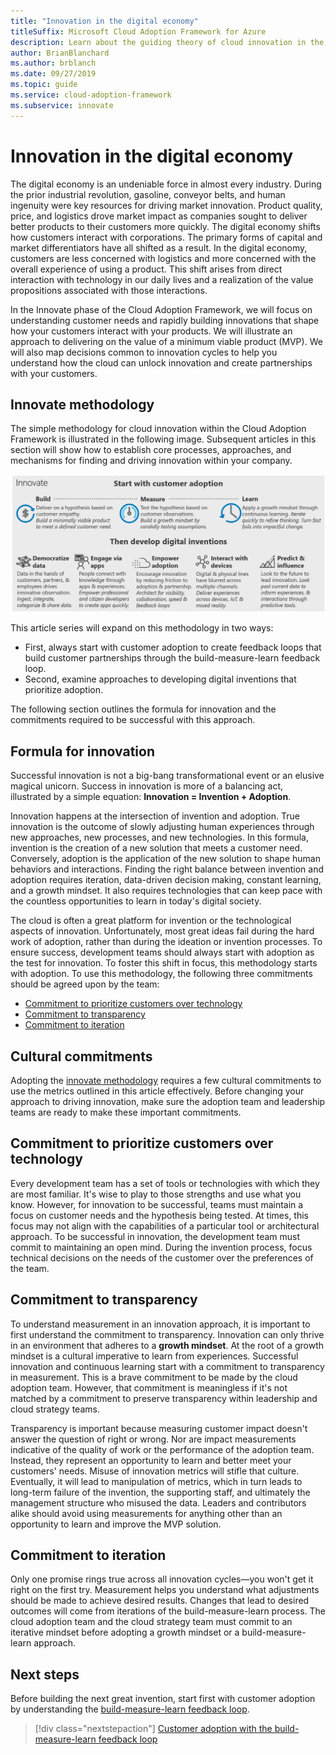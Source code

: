 ```yaml
---
title: "Innovation in the digital economy"
titleSuffix: Microsoft Cloud Adoption Framework for Azure
description: Learn about the guiding theory of cloud innovation in the Cloud Adoption Framework.
author: BrianBlanchard
ms.author: brblanch
ms.date: 09/27/2019
ms.topic: guide
ms.service: cloud-adoption-framework
ms.subservice: innovate
---
```


# Innovation in the digital economy

The digital economy is an undeniable force in almost every industry. During the prior industrial revolution, gasoline, conveyor belts, and human ingenuity were key resources for driving market innovation. Product quality, price, and logistics drove market impact as companies sought to deliver better products to their customers more quickly. The digital economy shifts how customers interact with corporations. The primary forms of capital and market differentiators have all shifted as a result. In the digital economy, customers are less concerned with logistics and more concerned with the overall experience of using a product. This shift arises from direct interaction with technology in our daily lives and a realization of the value propositions associated with those interactions.

In the Innovate phase of the Cloud Adoption Framework, we will focus on understanding customer needs and rapidly building innovations that shape how your customers interact with your products. We will illustrate an approach to delivering on the value of a minimum viable product (MVP). We will also map decisions common to innovation cycles to help you understand how the cloud can unlock innovation and create partnerships with your customers.

## Innovate methodology

The simple methodology for cloud innovation within the Cloud Adoption Framework is illustrated in the following image. Subsequent articles in this section will show how to establish core processes, approaches, and mechanisms for finding and driving innovation within your company.

![Diagram of the Innovate methodology of the Cloud Adoption Framework](../../_images/innovate/innovate-methodology.png)

This article series will expand on this methodology in two ways:

- First, always start with customer adoption to create feedback loops that build customer partnerships through the build-measure-learn feedback loop.
- Second, examine approaches to developing digital inventions that prioritize adoption.

The following section outlines the formula for innovation and the commitments required to be successful with this approach.

## Formula for innovation

Successful innovation is not a big-bang transformational event or an elusive magical unicorn. Success in innovation is more of a balancing act, illustrated by a simple equation: **Innovation = Invention + Adoption**.

Innovation happens at the intersection of invention and adoption. True innovation is the outcome of slowly adjusting human experiences through new approaches, new processes, and new technologies. In this formula, invention is the creation of a new solution that meets a customer need. Conversely, adoption is the application of the new solution to shape human behaviors and interactions. Finding the right balance between invention and adoption requires iteration, data-driven decision making, constant learning, and a growth mindset. It also requires technologies that can keep pace with the countless opportunities to learn in today's digital society.

The cloud is often a great platform for invention or the technological aspects of innovation. Unfortunately, most great ideas fail during the hard work of adoption, rather than during the ideation or invention processes. To ensure success, development teams should always start with adoption as the test for innovation. To foster this shift in focus, this methodology starts with adoption. To use this methodology, the following three commitments should be agreed upon by the team:

- [Commitment to prioritize customers over technology](#commitment-to-prioritize-customers-over-technology)
- [Commitment to transparency](#commitment-to-transparency)
- [Commitment to iteration](#commitment-to-iteration)

## Cultural commitments

Adopting the [innovate methodology](../index.md) requires a few cultural commitments to use the metrics outlined in this article effectively. Before changing your approach to driving innovation, make sure the adoption team and leadership teams are ready to make these important commitments.

## Commitment to prioritize customers over technology

Every development team has a set of tools or technologies with which they are most familiar. It's wise to play to those strengths and use what you know. However, for innovation to be successful, teams must maintain a focus on customer needs and the hypothesis being tested. At times, this focus may not align with the capabilities of a particular tool or architectural approach. To be successful in innovation, the development team must commit to maintaining an open mind. During the invention process, focus technical decisions on the needs of the customer over the preferences of the team.

## Commitment to transparency

To understand measurement in an innovation approach, it is important to first understand the commitment to transparency. Innovation can only thrive in an environment that adheres to a **growth mindset**. At the root of a growth mindset is a cultural imperative to learn from experiences. Successful innovation and continuous learning start with a commitment to transparency in measurement. This is a brave commitment to be made by the cloud adoption team. However, that commitment is meaningless if it's not matched by a commitment to preserve transparency within leadership and cloud strategy teams.

Transparency is important because measuring customer impact doesn't answer the question of right or wrong. Nor are impact measurements indicative of the quality of work or the performance of the adoption team. Instead, they represent an opportunity to learn and better meet your customers' needs. Misuse of innovation metrics will stifle that culture. Eventually, it will lead to manipulation of metrics, which in turn leads to long-term failure of the invention, the supporting staff, and ultimately the management structure who misused the data. Leaders and contributors alike should avoid using measurements for anything other than an opportunity to learn and improve the MVP solution.

## Commitment to iteration

Only one promise rings true across all innovation cycles&mdash;you won't get it right on the first try. Measurement helps you understand what adjustments should be made to achieve desired results. Changes that lead to desired outcomes will come from iterations of the build-measure-learn process. The cloud adoption team and the cloud strategy team must commit to an iterative mindset before adopting a growth mindset or a build-measure-learn approach.

## Next steps

Before building the next great invention, start first with customer adoption by understanding the [build-measure-learn feedback loop](./adoption.md).

> [!div class="nextstepaction"]
> [Customer adoption with the build-measure-learn feedback loop](./adoption.md)

